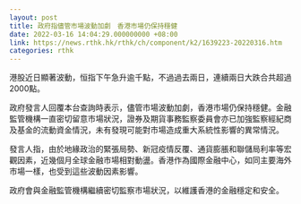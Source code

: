 ```yaml
---
layout: post
title: 政府指儘管市場波動加劇　香港市場仍保持穩健
date: 2022-03-16 14:04:29.000000000 +08:00
link: https://news.rthk.hk/rthk/ch/component/k2/1639223-20220316.htm
categories: rthk
---
```


港股近日顯著波動，恒指下午急升逾千點，不過過去兩日，連續兩日大跌合共超過2000點。

政府發言人回覆本台查詢時表示，儘管市場波動加劇，香港市場仍保持穩健。金融監管機構一直密切留意巿場狀況，證券及期貨事務監察委員會亦已加強監察經紀商及基金的流動資金情況，未有發現可能對市場造成重大系統性影響的異常情況。

發言人指，由於地緣政治的緊張局勢、新冠疫情反覆、通貨膨脹和聯儲局利率等宏觀因素，近幾個月全球金融市場相對動盪。香港作為國際金融中心，如同主要海外市場一樣，也受到這些波動因素影響。

政府會與金融監管機構繼續密切監察巿場狀況，以維護香港的金融穩定和安全。
